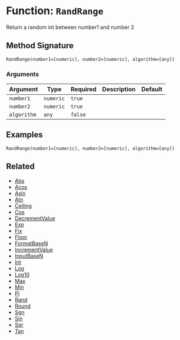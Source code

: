 [comment]: # (Note: This documentation is generated dynamically in the build process.  To modify the contents, change the javadoc on the _invoke method of the BIF class)

# Function: `RandRange`

Return a random int between number1 and number 2

## Method Signature
```
RandRange(number1=[numeric], number2=[numeric], algorithm=[any])
```
### Arguments

| Argument | Type | Required | Description | Default |
|----------|------|----------|-------------|---------|
| `number1` | `numeric` | `true` |  |  |
| `number2` | `numeric` | `true` |  |  |
| `algorithm` | `any` | `false` |  |  |

## Examples

```
RandRange(number1=[numeric], number2=[numeric], algorithm=[any])
```

## Related
  * [Abs](./Abs.md)
  * [Acos](./Acos.md)
  * [Asin](./Asin.md)
  * [Atn](./Atn.md)
  * [Ceiling](./Ceiling.md)
  * [Cos](./Cos.md)
  * [DecrementValue](./DecrementValue.md)
  * [Exp](./Exp.md)
  * [Fix](./Fix.md)
  * [Floor](./Floor.md)
  * [FormatBaseN](./FormatBaseN.md)
  * [IncrementValue](./IncrementValue.md)
  * [InputBaseN](./InputBaseN.md)
  * [Int](./Int.md)
  * [Log](./Log.md)
  * [Log10](./Log10.md)
  * [Max](./Max.md)
  * [Min](./Min.md)
  * [Pi](./Pi.md)
  * [Rand](./Rand.md)
  * [Round](./Round.md)
  * [Sgn](./Sgn.md)
  * [Sin](./Sin.md)
  * [Sqr](./Sqr.md)
  * [Tan](./Tan.md)
